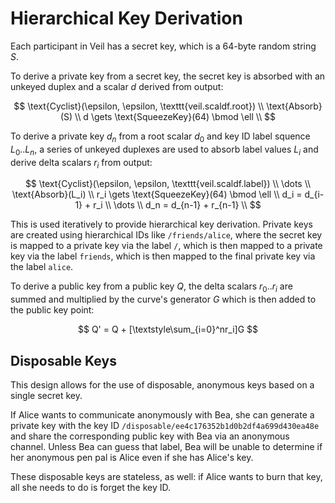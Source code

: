 # Hierarchical Key Derivation

Each participant in Veil has a secret key, which is a 64-byte random string $S$.

To derive a private key from a secret key, the secret key is absorbed with an unkeyed duplex and a scalar $d$ derived
from output:

$$
\text{Cyclist}(\epsilon, \epsilon, \texttt{veil.scaldf.root}) \\
\text{Absorb}(S) \\
d \gets \text{SqueezeKey}(64) \bmod \ell \\
$$

To derive a private key $d_n$ from a root scalar $d_0$ and key ID label squence $L_0..L_n$, a series of unkeyed duplexes
are used to absorb label values $L_i$ and derive delta scalars $r_i$ from output:

$$
\text{Cyclist}(\epsilon, \epsilon, \texttt{veil.scaldf.label}) \\
\dots \\
\text{Absorb}(L_i) \\
r_i \gets \text{SqueezeKey}(64) \bmod \ell \\
d_i = d_{i-1} + r_i \\
\dots \\
d_n = d_{n-1} + r_{n-1} \\
$$

This is used iteratively to provide hierarchical key derivation. Private keys are created using hierarchical IDs
like `/friends/alice`, where the secret key is mapped to a private key via the label `/`, which is then mapped to a
private key via the label `friends`, which is then mapped to the final private key via the label `alice`.

To derive a public key from a public key $Q$, the delta scalars $r_0..r_i$ are summed and multiplied by the curve's
generator $G$ which is then added to the public key point:

$$ Q' = Q + [\textstyle\sum_{i=0}^nr_i]G $$

## Disposable Keys

This design allows for the use of disposable, anonymous keys based on a single secret key.

If Alice wants to communicate anonymously with Bea, she can generate a private key with the key
ID `/disposable/ee4c176352b1d0b2df4a699d430ea48e` and share the corresponding public key with Bea via an anonymous
channel. Unless Bea can guess that label, Bea will be unable to determine if her anonymous pen pal is Alice even if she
has Alice's key.

These disposable keys are stateless, as well: if Alice wants to burn that key, all she needs to do is forget the key ID.